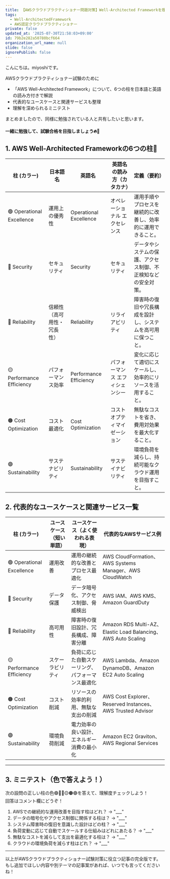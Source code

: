 ```yaml
---
title: 【AWSクラウドプラクティショナー問題対策】Well-Architected Frameworkを理解しよう！！
tags:
  - Well-ArchitectedFramework
  - AWS認定クラウドプラクティショナー
private: false
updated_at: '2025-07-30T21:58:03+09:00'
id: 79b2e282a50780bcf664
organization_url_name: null
slide: false
ignorePublish: false
---
```

こんにちは。miyoshiです。

AWSクラウドプラクティショナー試験のために
- 「AWS Well-Architected Framework」について、6つの柱を日本語と英語の読み方付きで解説  
- 代表的なユースケースと関連サービスも整理
- 理解を深められるミニテスト

まとめましたので、同様に勉強されている人と共有したいと思います。

#### 一緒に勉強して、試験合格を目指しましょう🔥💪


## 1. AWS Well-Architected Frameworkの6つの柱🌈

| 柱 (カラー)               | 日本語名             | 英語名                      | 英語名の読み方（カタカナ）      | 定義（要約）                                                                 |
|----------------------|------------------|---------------------------|--------------------------|--------------------------------------------------------------------------|
| 🟢 Operational Excellence | 運用上の優秀性         | Operational Excellence    | オペレーショナル エクセレンス | 運用手順やプロセスを継続的に改善し、効率的に運用できること。                                     |
| 🔴 Security            | セキュリティ           | Security                  | セキュリティ              | データやシステムの保護、アクセス制御、不正検知などの安全対策。                                      |
| 🔵 Reliability         | 信頼性（高可用性・冗長性） | Reliability               | リライアビリティ          | 障害時の復旧や冗長構成を設計し、システムを高可用に保つこと。                                    |
| 🟡 Performance Efficiency | パフォーマンス効率       | Performance Efficiency    | パフォーマンス エフィシェンシー | 変化に応じて適切にスケールし、効率的にリソースを活用すること。                                     |
| 🟠 Cost Optimization   | コスト最適化           | Cost Optimization         | コスト オプティマイゼーション | 無駄なコストを省き、費用対効果を最大化すること。                                               |
| 🟣 Sustainability      | サステナビリティ        | Sustainability            | サステイナビリティ         | 環境負荷を減らし、持続可能なクラウド運用を目指すこと。                                           |



## 2. 代表的なユースケースと関連サービス一覧

| 柱 (カラー) | ユースケース（短い単語） | ユースケース（よく使われる表現）          | 代表的なAWSサービス例                           |
|----------|--------------------|---------------------------------|-------------------------------------------|
| 🟢 Operational Excellence | 運用改善             | 運用の継続的な改善とプロセス最適化           | AWS CloudFormation、AWS Systems Manager、AWS CloudWatch |
| 🔴 Security            | データ保護            | データ暗号化、アクセス制御、脅威検出              | AWS IAM、AWS KMS、Amazon GuardDuty              |
| 🔵 Reliability         | 高可用性             | 障害時の復旧設計、冗長構成、障害分離              | Amazon RDS Multi-AZ、Elastic Load Balancing、AWS Auto Scaling |
| 🟡 Performance Efficiency | スケーラビリティ        | 負荷に応じた自動スケーリング、パフォーマンス最適化   | AWS Lambda、Amazon DynamoDB、Amazon EC2 Auto Scaling |
| 🟠 Cost Optimization   | コスト削減            | リソースの効率的利用、無駄な支出の削減              | AWS Cost Explorer、Reserved Instances、AWS Trusted Advisor |
| 🟣 Sustainability      | 環境負荷削減           | 電力効率の良い設計、エネルギー消費の最小化           | Amazon EC2 Graviton、AWS Regional Services       |

---

## 3. ミニテスト（色で答えよう！）

次の設問の正しい柱の色🟢🔴🔵🟡🟠🟣を答えて、理解度チェックしよう！  
回答はコメント欄にどうぞ！

1. AWSでの継続的な運用改善を目指す柱はどれ？ → "___"
2. データの暗号化やアクセス制御に関係する柱は？ → "___"
3. システム障害時の復旧を意識した設計はどの柱？ → "___"
4. 負荷変動に応じて自動でスケールする仕組みはどれにあたる？ → "___"  
5. 無駄なコストを減らして支出を最適化する柱は？  → "___"
6. クラウドの環境負荷を減らす柱はどれ？  → "___"


---

以上がAWSクラウドプラクティショナー試験対策に役立つ記事の完全版です。  
もし追加でほしい内容や別テーマの記事案があれば、いつでも言ってくださいね！

